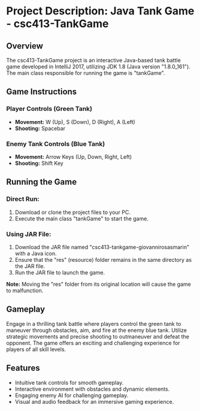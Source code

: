 # Project Description: Java Tank Game - csc413-TankGame

## Overview
The csc413-TankGame project is an interactive Java-based tank battle game developed in IntelliJ 2017, utilizing JDK 1.8 (Java version "1.8.0_161"). The main class responsible for running the game is "tankGame".

## Game Instructions

### Player Controls (Green Tank)
- **Movement:** W (Up), S (Down), D (Right), A (Left)
- **Shooting:** Spacebar

### Enemy Tank Controls (Blue Tank)
- **Movement:** Arrow Keys (Up, Down, Right, Left)
- **Shooting:** Shift Key

## Running the Game

### Direct Run:
1. Download or clone the project files to your PC.
2. Execute the main class "tankGame" to start the game.

### Using JAR File:
1. Download the JAR file named "csc413-tankgame-giovannirosasmarin" with a Java icon.
2. Ensure that the "res" (resource) folder remains in the same directory as the JAR file.
3. Run the JAR file to launch the game.

**Note:** Moving the "res" folder from its original location will cause the game to malfunction.

## Gameplay
Engage in a thrilling tank battle where players control the green tank to maneuver through obstacles, aim, and fire at the enemy blue tank. Utilize strategic movements and precise shooting to outmaneuver and defeat the opponent. The game offers an exciting and challenging experience for players of all skill levels.

## Features
- Intuitive tank controls for smooth gameplay.
- Interactive environment with obstacles and dynamic elements.
- Engaging enemy AI for challenging gameplay.
- Visual and audio feedback for an immersive gaming experience.


